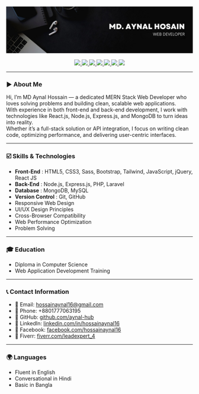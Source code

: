 <!-- Banner Image -->
<p align="center">
  <img src="image.png" alt=" Banner" />
</p>
<!-- Social Icons -->
<p align="center">
  <a href="https://www.facebook.com/hossainaynal16" target="_blank">
    <img src="https://img.shields.io/badge/Facebook-1877F2?style=for-the-badge&logo=facebook&logoColor=white" />
  </a>
  <a href="https://x.com/aynal__in" target="_blank">
    <img src="https://img.shields.io/badge/Twitter-1DA1F2?style=for-the-badge&logo=twitter&logoColor=white" />
  </a>
  <a href="https://linkedin.com/in/hossainaynal16" target="_blank">
    <img src="https://img.shields.io/badge/LinkedIn-0A66C2?style=for-the-badge&logo=linkedin&logoColor=white" />
  </a>
  <a href="https://github.com/aynal-hub" target="_blank">
    <img src="https://img.shields.io/badge/GitHub-333?style=for-the-badge&logo=github&logoColor=white" />
  </a>
  <a href="https://www.instagram.com" target="_blank">
    <img src="https://img.shields.io/badge/Instagram-E4405F?style=for-the-badge&logo=instagram&logoColor=white" />
  </a>
  <a href="https://www.fiverr.com/leadexpert_4" target="_blank">
    <img src="https://img.shields.io/badge/Fiverr-1DBF73?style=for-the-badge&logo=fiverr&logoColor=white" />
  </a>
  <a href="#">
    <img src="https://img.shields.io/badge/Upwork-6fda44?style=for-the-badge&logo=upwork&logoColor=white" />
  </a>
</p>

---

### ▶ About Me

Hi, I’m MD Aynal Hossain — a dedicated MERN Stack Web Developer who loves solving problems and building clean, scalable web applications.  
With experience in both front-end and back-end development, I work with technologies like React.js, Node.js, Express.js, and MongoDB to turn ideas into reality.  
Whether it’s a full-stack solution or API integration, I focus on writing clean code, optimizing performance, and delivering user-centric interfaces.

---

### ☑️ Skills & Technologies

- **Front-End** : HTML5, CSS3, Sass, Bootstrap, Tailwind, JavaScript, jQuery, React JS  
- **Back-End** : Node.js, Express.js, PHP, Laravel  
- **Database** : MongoDB, MySQL  
- **Version Control** : Git, GitHub  
- Responsive Web Design  
- UI/UX Design Principles  
- Cross-Browser Compatibility  
- Web Performance Optimization  
- Problem Solving  

---

### 🎓 Education

- Diploma in Computer Science  
- Web Application Development Training  

---

### 📞 Contact Information

- 📧 Email: hossainaynal16@gmail.com  
- 📱 Phone: +8801777063195  
- 🔗 GitHub: [github.com/aynal-hub](https://github.com/aynal-hub)  
- 🔗 LinkedIn: [linkedin.com/in/hossainaynal16](https://linkedin.com/in/hossainaynal16)  
- 🔗 Facebook: [facebook.com/hossainaynal16](https://www.facebook.com/hossainaynal16)  
- 🔗 Fiverr: [fiverr.com/leadexpert_4](https://www.fiverr.com/leadexpert_4)

---

### 🌍 Languages

- Fluent in English  
- Conversational in Hindi  
- Basic in Bangla  
